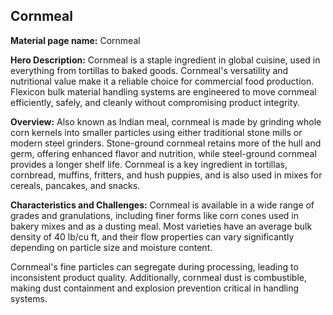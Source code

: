## Cornmeal

**Material page name:** Cornmeal

**Hero Description:** Cornmeal is a staple ingredient in global cuisine, used in everything from tortillas to baked goods. Cornmeal's versatility and nutritional value make it a reliable choice for commercial food production. Flexicon bulk material handling systems are engineered to move cornmeal efficiently, safely, and cleanly without compromising product integrity.

**Overview:** Also known as Indian meal, cornmeal is made by grinding whole corn kernels into smaller particles using either traditional stone mills or modern steel grinders. Stone-ground cornmeal retains more of the hull and germ, offering enhanced flavor and nutrition, while steel-ground cornmeal provides a longer shelf life. Cornmeal is a key ingredient in tortillas, cornbread, muffins, fritters, and hush puppies, and is also used in mixes for cereals, pancakes, and snacks.

**Characteristics and Challenges:** Cornmeal is available in a wide range of grades and granulations, including finer forms like corn cones used in bakery mixes and as a dusting meal. Most varieties have an average bulk density of 40 lb/cu ft, and their flow properties can vary significantly depending on particle size and moisture content.

Cornmeal's fine particles can segregate during processing, leading to inconsistent product quality. Additionally, cornmeal dust is combustible, making dust containment and explosion prevention critical in handling systems.
